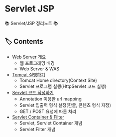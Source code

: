 # Servlet JSP

📚 Servlet/JSP 정리노트 📚

## 🏷️ Contents

- [Web Server 개요](https://github.com/hanbinleejoy/daily-dev-log/blob/master/servlet-jsp/01_web_server.md)
  - 웹 프로그래밍 배경
  - Web Server & WAS
- [Tomcat 실행하기](https://github.com/hanbinleejoy/daily-dev-log/blob/master/servlet-jsp/02_tomcat_startup.md)
  - Tomcat Home directory(Context Site)
  - Servlet 프로그램 실행(HttpServlet 코드 실행)
- [Servlet 코드 작성하기](https://github.com/hanbinleejoy/daily-dev-log/blob/master/servlet-jsp/03_servlet_code_write.md)
  - Annotation 이용한 url mapping
  - Servlet 입출력 형식 설정(한글, 콘텐츠 형식 지정)
  - GET / POST 요청에 따른 처리
- [Servlet Container & Filter](https://github.com/hanbinleejoy/daily-dev-log/blob/master/servlet-jsp/04_servlet_container_filter.md)
  - Servlet, Servlet Container 개념
  - Servlet Filter 개념